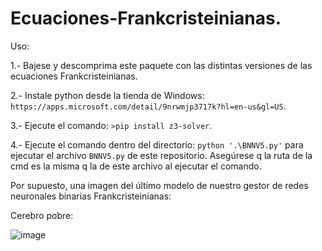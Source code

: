 # Ecuaciones-Frankcristeinianas.

Uso:

1.- Bajese y descomprima este paquete con las distintas versiones de las ecuaciones Frankcristeinianas.

2.- Instale python desde la tienda de Windows: `https://apps.microsoft.com/detail/9nrwmjp3717k?hl=en-us&gl=US`.

3.- Ejecute el comando: `>pip install z3-solver`.

4.- Ejecute el comando dentro del directorio: `python '.\BNNV5.py'` para ejecutar el archivo `BNNV5.py` de este repositorio. Asegúrese q la ruta de la cmd es la misma q la de este archivo al ejecutar el comando.

Por supuesto, una imagen del último modelo de nuestro gestor de redes neuronales binarias Frankcristeinianas:



Cerebro pobre:

![image](https://github.com/user-attachments/assets/a74c53d5-d05f-49bf-80fc-978ba599401a)



